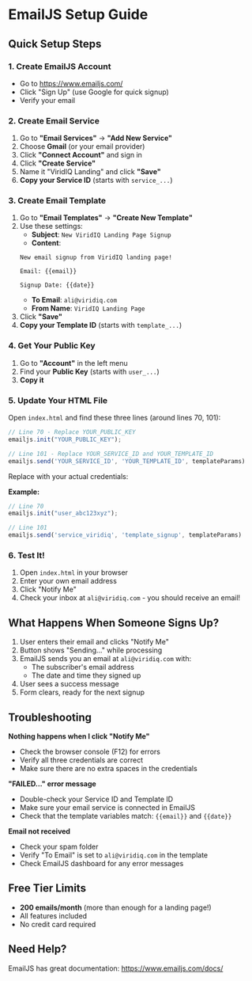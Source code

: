 # EmailJS Setup Guide

## Quick Setup Steps

### 1. Create EmailJS Account
- Go to https://www.emailjs.com/
- Click "Sign Up" (use Google for quick signup)
- Verify your email

### 2. Create Email Service
1. Go to **"Email Services"** → **"Add New Service"**
2. Choose **Gmail** (or your email provider)
3. Click **"Connect Account"** and sign in
4. Click **"Create Service"**
5. Name it "ViridIQ Landing" and click **"Save"**
6. **Copy your Service ID** (starts with `service_...`)

### 3. Create Email Template
1. Go to **"Email Templates"** → **"Create New Template"**
2. Use these settings:
   - **Subject**: `New ViridIQ Landing Page Signup`
   - **Content**:
   ```
   New email signup from ViridIQ landing page!
   
   Email: {{email}}
   
   Signup Date: {{date}}
   ```
   - **To Email**: `ali@viridiq.com`
   - **From Name**: `ViridIQ Landing Page`
3. Click **"Save"**
4. **Copy your Template ID** (starts with `template_...`)

### 4. Get Your Public Key
1. Go to **"Account"** in the left menu
2. Find your **Public Key** (starts with `user_...`)
3. **Copy it**

### 5. Update Your HTML File

Open `index.html` and find these three lines (around lines 70, 101):

```javascript
// Line 70 - Replace YOUR_PUBLIC_KEY
emailjs.init("YOUR_PUBLIC_KEY");

// Line 101 - Replace YOUR_SERVICE_ID and YOUR_TEMPLATE_ID
emailjs.send('YOUR_SERVICE_ID', 'YOUR_TEMPLATE_ID', templateParams)
```

Replace with your actual credentials:

**Example:**
```javascript
// Line 70
emailjs.init("user_abc123xyz");

// Line 101
emailjs.send('service_viridiq', 'template_signup', templateParams)
```

### 6. Test It!

1. Open `index.html` in your browser
2. Enter your own email address
3. Click "Notify Me"
4. Check your inbox at `ali@viridiq.com` - you should receive an email!

## What Happens When Someone Signs Up?

1. User enters their email and clicks "Notify Me"
2. Button shows "Sending..." while processing
3. EmailJS sends you an email at `ali@viridiq.com` with:
   - The subscriber's email address
   - The date and time they signed up
4. User sees a success message
5. Form clears, ready for the next signup

## Troubleshooting

**Nothing happens when I click "Notify Me"**
- Check the browser console (F12) for errors
- Verify all three credentials are correct
- Make sure there are no extra spaces in the credentials

**"FAILED..." error message**
- Double-check your Service ID and Template ID
- Make sure your email service is connected in EmailJS
- Check that the template variables match: `{{email}}` and `{{date}}`

**Email not received**
- Check your spam folder
- Verify "To Email" is set to `ali@viridiq.com` in the template
- Check EmailJS dashboard for any error messages

## Free Tier Limits

- **200 emails/month** (more than enough for a landing page!)
- All features included
- No credit card required

## Need Help?

EmailJS has great documentation: https://www.emailjs.com/docs/

